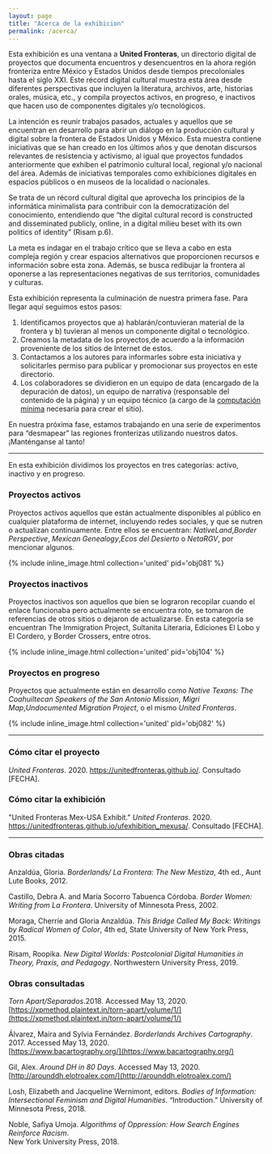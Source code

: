 ```yaml
---
layout: page
title: "Acerca de la exhibicion"
permalink: /acerca/
---
```


Esta exhibición es una ventana a **United Fronteras**, un directorio digital de proyectos que documenta encuentros y desencuentros en la ahora región fronteriza  entre México y Estados Unidos desde tiempos precoloniales hasta el siglo XXI. Este récord digital cultural  muestra esta área desde diferentes perspectivas que incluyen la literatura, archivos, arte, historias orales, música, etc., y compila proyectos activos, en progreso, e inactivos que hacen uso de componentes digitales y/o tecnológicos.

La intención es reunir trabajos pasados, actuales y aquellos que se encuentran en desarrollo para abrir un diálogo en la producción cultural y digital sobre la frontera de Estados Unidos y México. Esta muestra contiene iniciativas que se han creado en los últimos años y que denotan discursos relevantes de resistencia y activismo, al igual que proyectos fundados anteriormente que exhiben el patrimonio cultural local, regional y/o nacional del área. Además de iniciativas temporales como exhibiciones digitales en espacios públicos o en museos de la localidad o nacionales.  

Se trata de un récord cultural digital que aprovecha los principios de la informática minimalista para contribuir con la democratización del conocimiento, entendiendo que “the digital cultural record is constructed and disseminated publicly, online, in a digital milieu beset with its own politics of identity” (Risam p.6).

La meta es indagar en el trabajo crítico que se lleva a cabo en esta compleja región y crear espacios alternativos que proporcionen recursos e información sobre esta zona. Además, se busca redibujar la frontera al oponerse a las representaciones negativas de sus territorios, comunidades y culturas.

Esta exhibición representa la culminación de nuestra primera fase. Para llegar aquí seguimos estos pasos:

1. Identificamos proyectos que a) hablarán/contuvieran material de la frontera y b) tuvieran al menos un componente digital o tecnológico.
2. Creamos la metadata de los proyectos,de acuerdo a la información proveniente de los sitios de Internet de estos.
3. Contactamos a los autores para informarles sobre esta iniciativa y solicitarles permiso para publicar y promocionar sus proyectos en este directorio.
4. Los colaboradores se dividieron en un equipo de data (encargado de la depuración de datos), un equipo de narrativa (responsable del contenido de la página) y un equipo técnico (a cargo de la [computación mínima](http://go-dh.github.io/mincomp/) necesaria para crear el sitio).

En nuestra próxima fase, estamos trabajando en una serie de experimentos para “desmapear” las regiones fronterizas utilizando nuestros datos. ¡Manténganse al tanto!


---

En esta exhibición dividimos los proyectos en tres categorías: activo, inactivo y en progreso.

### Proyectos activos
Proyectos activos aquellos que están actualmente disponibles al público en cualquier plataforma de internet, incluyendo redes sociales, y que se nutren o actualizan continuamente. Entre ellos se encuentran: *NativeLand*,*Border Perspective*, *Mexican Genealogy*,*Ecos del Desierto* o *NetaRGV*, por mencionar algunos.


{% include inline_image.html collection='united' pid='obj081' %}

### Proyectos inactivos

Proyectos inactivos son aquellos que bien se lograron recopilar cuando el enlace funcionaba pero actualmente se encuentra roto, se tomaron de referencias de otros sitios o dejaron de actualizarse. En esta categoría se encuentran The Immigration Project, Sultanita Literaria, Ediciones El Lobo y El Cordero, y Border Crossers, entre otros.  


{% include inline_image.html collection='united' pid='obj104' %}

### Proyectos en progreso

Proyectos que actualmente están en desarrollo como *Native Texans: The Coahuiltecan Speakers of the San Antonio Mission*, *Migri Map*,*Undocumented Migration Project*, o el mismo *United Fronteras*.


{% include inline_image.html collection='united' pid='obj082' %}

---

### Cómo citar el proyecto

*United Fronteras*. 2020. https://unitedfronteras.github.io/. Consultado [FECHA].

### Cómo citar la exhibición

"United Fronteras Mex-USA Exhibit." *United Fronteras*. 2020. https://unitedfronteras.github.io/ufexhibition_mexusa/. Consultado [FECHA].


---

### Obras citadas


Anzaldúa, Gloria. *Borderlands/ La Frontera: The New Mestiza*, 4th ed., Aunt Lute
   Books, 2012.

Castillo, Debra A. and María Socorro Tabuenca Córdoba. *Border Women: Writing from
   La Frontera*. University of Minnesota Press, 2002.

Moraga, Cherríe and Gloria Anzaldúa. <em>This Bridge Called My Back: Writings by Radical
   Women of Color</em>, 4th ed, State University of New York Press, 2015.

Risam, Roopika. <em>New Digital Worlds: Postcolonial Digital Humanities in Theory, Praxis,
   and Pedagogy</em>. Northwestern University Press, 2019.


### Obras consultadas

<em>Torn Apart/Separados</em>.2018. Accessed May 13, 2020.
   [https://xpmethod.plaintext.in/torn-apart/volume/1/](https://xpmethod.plaintext.in/torn-apart/volume/1/)

Álvarez, Maira and Sylvia Fernández. <em>Borderlands Archives Cartography</em>. 2017. Accessed May 13, 2020.  
   [https://www.bacartography.org/](https://www.bacartography.org/)

Gil, Alex. <em>Around DH in 80 Days</em>. Accessed May 13, 2020. [http://arounddh.elotroalex.com/](http://arounddh.elotroalex.com/)

Losh, Elizabeth and Jacqueline Wernimont, editors. <em>Bodies of Information: Intersectional
   Feminism and Digital Humanities</em>. “Introduction.” University of Minnesota Press, 2018.

Noble, Safiya Umoja. <em>Algorithms of Oppression: How Search Engines Reinforce Racism</em>.   
   New York University Press, 2018.
